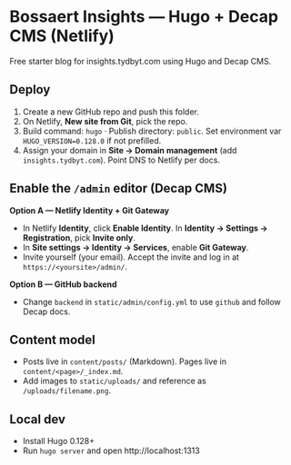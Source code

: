 # Bossaert Insights — Hugo + Decap CMS (Netlify)

Free starter blog for insights.tydbyt.com using Hugo and Decap CMS.

## Deploy

1. Create a new GitHub repo and push this folder.
2. On Netlify, **New site from Git**, pick the repo.
3. Build command: `hugo` · Publish directory: `public`.
   Set environment var `HUGO_VERSION=0.128.0` if not prefilled.
4. Assign your domain in **Site → Domain management** (add `insights.tydbyt.com`). Point DNS to Netlify per docs.

## Enable the `/admin` editor (Decap CMS)

**Option A — Netlify Identity + Git Gateway**  
- In Netlify **Identity**, click **Enable Identity**. In **Identity → Settings → Registration**, pick **Invite only**.  
- In **Site settings → Identity → Services**, enable **Git Gateway**.  
- Invite yourself (your email). Accept the invite and log in at `https://<yoursite>/admin/`.

**Option B — GitHub backend**  
- Change `backend` in `static/admin/config.yml` to use `github` and follow Decap docs.

## Content model

- Posts live in `content/posts/` (Markdown). Pages live in `content/<page>/_index.md`.
- Add images to `static/uploads/` and reference as `/uploads/filename.png`.

## Local dev

- Install Hugo 0.128+  
- Run `hugo server` and open http://localhost:1313
